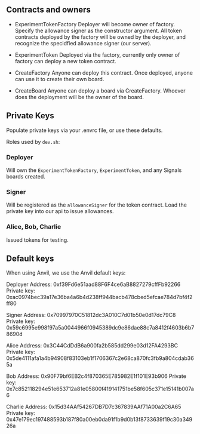 ## Contracts and owners

- ExperimentTokenFactory
Deployer will become owner of factory. Specify the allowance signer as the constructor argument.
All token contracts deployed by the factory will be owned by the deployer, and recognize the specidfied allowance signer (our server).

- ExperimentToken
Deployed via the factory, currently only owner of factory can deploy a new token contract.

- CreateFactory
Anyone can deploy this contract. Once deployed, anyone can use it to create their own board.

- CreateBoard
Anyone can deploy a board via CreateFactory. Whoever does the deployment will be the owner of the board.

## Private Keys

Populate private keys via your .envrc file, or use these defaults.

Roles used by `dev.sh`:

### Deployer
Will own the `ExperimentTokenFactory`, `ExperimentToken`, and any Signals boards created. 

### Signer
Will be registered as the `allowanceSigner` for the token contract. Load the private key into our api to issue allowances.

### Alice, Bob, Charlie
Issued tokens for testing.

## Default keys

When using Anvil, we use the Anvil default keys:

Deployer
Address: 0xf39Fd6e51aad88F6F4ce6aB8827279cffFb92266
Private key: 0xac0974bec39a17e36ba4a6b4d238ff944bacb478cbed5efcae784d7bf4f2ff80

Signer
Address: 0x70997970C51812dc3A010C7d01b50e0d17dc79C8
Private key: 0x59c6995e998f97a5a0044966f0945389dc9e86dae88c7a8412f4603b6b78690d

Alice
Address: 0x3C44CdDdB6a900fa2b585dd299e03d12FA4293BC
Private key: 0x5de4111afa1a4b94908f83103eb1f1706367c2e68ca870fc3fb9a804cdab365a

Bob
Address: 0x90F79bf6EB2c4f870365E785982E1f101E93b906
Private key: 0x7c852118294e51e653712a81e05800f419141751be58f605c371e15141b007a6

Charlie
Address: 0x15d34AAf54267DB7D7c367839AAf71A00a2C6A65
Private key: 0x47e179ec197488593b187f80a00eb0da91f1b9d0b13f8733639f19c30a34926a







